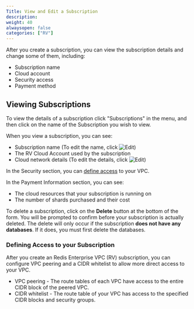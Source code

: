 ```yaml
---
Title: View and Edit a Subscription
description: 
weight: 40
alwaysopen: false
categories: ["RV"]
---
```

After you create a subscription, you can view the subscription details and
change some of them, including:

- Subscription name
- Cloud account
- Security access
- Payment method

## Viewing Subscriptions

To view the details of a subscription click "Subscriptions" in the menu,
and then click on the name of the Subscription you wish to view.

When you view a subscription, you can see:

- Subscription name (To edit the name, click ![Edit](/images/rv/icon_edit.png "Edit"))
- The RV Cloud Account used by the subscription
- Cloud network details (To edit the details, click ![Edit](/images/rv/icon_edit.png "Edit"))

In the Security section, you can [define access](#defining-access-to-your-subscription)
to your VPC.

In the Payment Information section, you can see:

- The cloud resources that your subscription is running on
- The number of shards purchased and their cost

To delete a subscription, click on the **Delete** button at the bottom
of the form. You will be prompted to confirm before your subscription is
actually deleted. The delete will only occur if the subscription **does
not have any databases**. If it does, you must first delete the
databases.

### Defining Access to your Subscription

After you create an Redis Enterprise VPC (RV) subscription, you can configure VPC
peering and a CIDR whitelist to allow more direct access to your VPC.

- VPC peering - The route tables of each VPC have access to the entire CIDR
    block of the peered VPC.
- CIDR whitelist - The route table of your VPC has access to the specified CIDR blocks
    and security groups.

